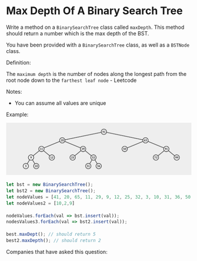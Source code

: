 # Max Depth Of A Binary Search Tree

Write a method on a `BinarySearchTree` class called `maxDepth`. This method should return a number which is the max depth of the BST.

You have been provided with a `BinarySearchTree` class, as well as a `BSTNode` class.

Definition:

The `maximum depth` is the number of nodes along the longest path from the root node down to the `farthest leaf node` - Leetcode

Notes:

- You can assume all values are unique

Example:

![Binary Search Tree - Least Common Ancestor](../_images/MaxDepthBST.png)

```js
let bst = new BinarySearchTree();
let bst2 = new BinarySearchTree();
let nodeValues = [41, 20, 65, 11, 29, 9, 12, 25, 32, 3, 10, 31, 36, 50, 91, 72, 99];
let nodeValues2 = [10,2,9]

nodeValues.forEach(val => bst.insert(val));
nodesValues3.forEach(val => bst2.insert(val));

best.maxDept(); // should return 5
best2.maxDepth(); // should return 2
```

Companies that have asked this question:
